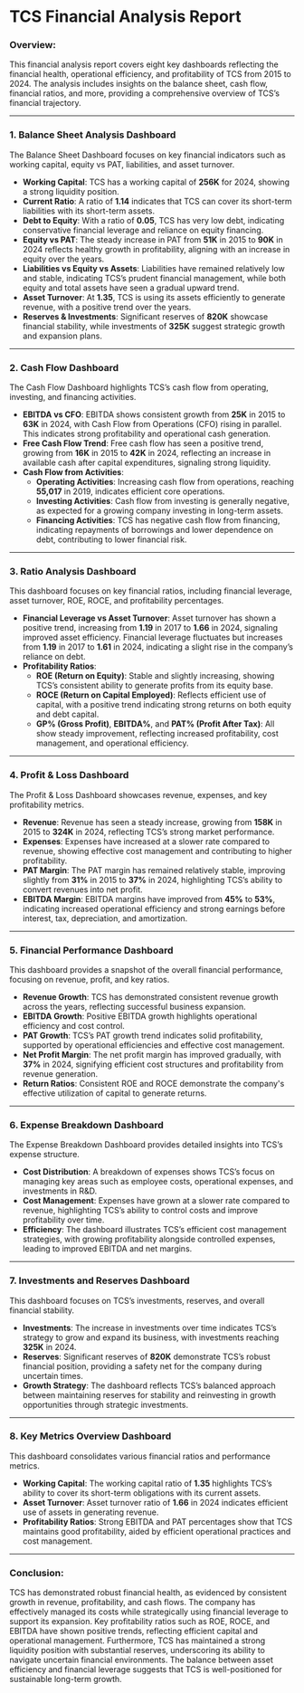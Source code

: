 # **TCS Financial Analysis Report**
### **Overview**:
This financial analysis report covers eight key dashboards reflecting the financial health, operational efficiency, and profitability of TCS from 2015 to 2024. The analysis includes insights on the balance sheet, cash flow, financial ratios, and more, providing a comprehensive overview of TCS’s financial trajectory.

---

### **1. Balance Sheet Analysis Dashboard**
The Balance Sheet Dashboard focuses on key financial indicators such as working capital, equity vs PAT, liabilities, and asset turnover.

- **Working Capital**: TCS has a working capital of **256K** for 2024, showing a strong liquidity position.
- **Current Ratio**: A ratio of **1.14** indicates that TCS can cover its short-term liabilities with its short-term assets.
- **Debt to Equity**: With a ratio of **0.05**, TCS has very low debt, indicating conservative financial leverage and reliance on equity financing.
- **Equity vs PAT**: The steady increase in PAT from **51K** in 2015 to **90K** in 2024 reflects healthy growth in profitability, aligning with an increase in equity over the years.
- **Liabilities vs Equity vs Assets**: Liabilities have remained relatively low and stable, indicating TCS’s prudent financial management, while both equity and total assets have seen a gradual upward trend.
- **Asset Turnover**: At **1.35**, TCS is using its assets efficiently to generate revenue, with a positive trend over the years.
- **Reserves & Investments**: Significant reserves of **820K** showcase financial stability, while investments of **325K** suggest strategic growth and expansion plans.

---

### **2. Cash Flow Dashboard**
The Cash Flow Dashboard highlights TCS’s cash flow from operating, investing, and financing activities.

- **EBITDA vs CFO**: EBITDA shows consistent growth from **25K** in 2015 to **63K** in 2024, with Cash Flow from Operations (CFO) rising in parallel. This indicates strong profitability and operational cash generation.
- **Free Cash Flow Trend**: Free cash flow has seen a positive trend, growing from **16K** in 2015 to **42K** in 2024, reflecting an increase in available cash after capital expenditures, signaling strong liquidity.
- **Cash Flow from Activities**:
  - **Operating Activities**: Increasing cash flow from operations, reaching **55,017** in 2019, indicates efficient core operations.
  - **Investing Activities**: Cash flow from investing is generally negative, as expected for a growing company investing in long-term assets.
  - **Financing Activities**: TCS has negative cash flow from financing, indicating repayments of borrowings and lower dependence on debt, contributing to lower financial risk.

---

### **3. Ratio Analysis Dashboard**
This dashboard focuses on key financial ratios, including financial leverage, asset turnover, ROE, ROCE, and profitability percentages.

- **Financial Leverage vs Asset Turnover**: Asset turnover has shown a positive trend, increasing from **1.19** in 2017 to **1.66** in 2024, signaling improved asset efficiency. Financial leverage fluctuates but increases from **1.19** in 2017 to **1.61** in 2024, indicating a slight rise in the company’s reliance on debt.
- **Profitability Ratios**:
  - **ROE (Return on Equity)**: Stable and slightly increasing, showing TCS’s consistent ability to generate profits from its equity base.
  - **ROCE (Return on Capital Employed)**: Reflects efficient use of capital, with a positive trend indicating strong returns on both equity and debt capital.
  - **GP% (Gross Profit)**, **EBITDA%**, and **PAT% (Profit After Tax)**: All show steady improvement, reflecting increased profitability, cost management, and operational efficiency.

---

### **4. Profit & Loss Dashboard**
The Profit & Loss Dashboard showcases revenue, expenses, and key profitability metrics.

- **Revenue**: Revenue has seen a steady increase, growing from **158K** in 2015 to **324K** in 2024, reflecting TCS’s strong market performance.
- **Expenses**: Expenses have increased at a slower rate compared to revenue, showing effective cost management and contributing to higher profitability.
- **PAT Margin**: The PAT margin has remained relatively stable, improving slightly from **31%** in 2015 to **37%** in 2024, highlighting TCS’s ability to convert revenues into net profit.
- **EBITDA Margin**: EBITDA margins have improved from **45%** to **53%**, indicating increased operational efficiency and strong earnings before interest, tax, depreciation, and amortization.

---

### **5. Financial Performance Dashboard**
This dashboard provides a snapshot of the overall financial performance, focusing on revenue, profit, and key ratios.

- **Revenue Growth**: TCS has demonstrated consistent revenue growth across the years, reflecting successful business expansion.
- **EBITDA Growth**: Positive EBITDA growth highlights operational efficiency and cost control.
- **PAT Growth**: TCS’s PAT growth trend indicates solid profitability, supported by operational efficiencies and effective cost management.
- **Net Profit Margin**: The net profit margin has improved gradually, with **37%** in 2024, signifying efficient cost structures and profitability from revenue generation.
- **Return Ratios**: Consistent ROE and ROCE demonstrate the company's effective utilization of capital to generate returns.

---

### **6. Expense Breakdown Dashboard**
The Expense Breakdown Dashboard provides detailed insights into TCS’s expense structure.

- **Cost Distribution**: A breakdown of expenses shows TCS’s focus on managing key areas such as employee costs, operational expenses, and investments in R&D.
- **Cost Management**: Expenses have grown at a slower rate compared to revenue, highlighting TCS’s ability to control costs and improve profitability over time.
- **Efficiency**: The dashboard illustrates TCS’s efficient cost management strategies, with growing profitability alongside controlled expenses, leading to improved EBITDA and net margins.

---

### **7. Investments and Reserves Dashboard**
This dashboard focuses on TCS’s investments, reserves, and overall financial stability.

- **Investments**: The increase in investments over time indicates TCS’s strategy to grow and expand its business, with investments reaching **325K** in 2024.
- **Reserves**: Significant reserves of **820K** demonstrate TCS’s robust financial position, providing a safety net for the company during uncertain times.
- **Growth Strategy**: The dashboard reflects TCS’s balanced approach between maintaining reserves for stability and reinvesting in growth opportunities through strategic investments.

---

### **8. Key Metrics Overview Dashboard**
This dashboard consolidates various financial ratios and performance metrics.

- **Working Capital**: The working capital ratio of **1.35** highlights TCS’s ability to cover its short-term obligations with its current assets.
- **Asset Turnover**: Asset turnover ratio of **1.66** in 2024 indicates efficient use of assets in generating revenue.
- **Profitability Ratios**: Strong EBITDA and PAT percentages show that TCS maintains good profitability, aided by efficient operational practices and cost management.

---

### **Conclusion**:
TCS has demonstrated robust financial health, as evidenced by consistent growth in revenue, profitability, and cash flows. The company has effectively managed its costs while strategically using financial leverage to support its expansion. Key profitability ratios such as ROE, ROCE, and EBITDA have shown positive trends, reflecting efficient capital and operational management. Furthermore, TCS has maintained a strong liquidity position with substantial reserves, underscoring its ability to navigate uncertain financial environments. The balance between asset efficiency and financial leverage suggests that TCS is well-positioned for sustainable long-term growth.


